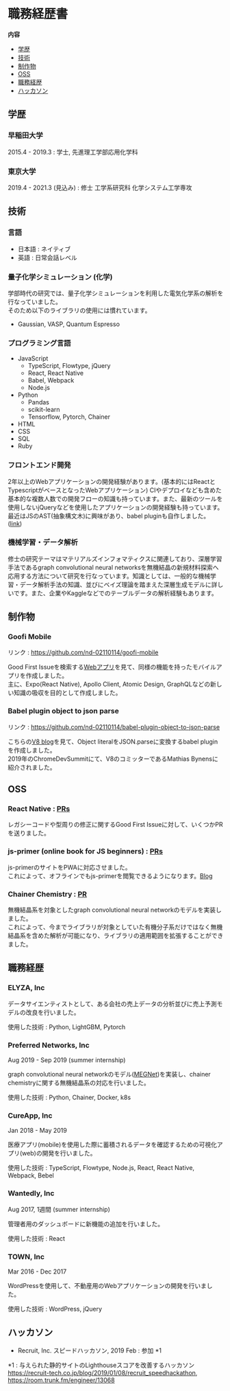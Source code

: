 # 職務経歴書

**内容**

* [学歴](#学歴)
* [技術](#技術)
* [制作物](#制作物)
* [OSS](#OSS)
* [職務経歴](#職務経歴)
* [ハッカソン](#ハッカソン)

## 学歴

### 早稲田大学
2015.4 - 2019.3 : 学士, 先進理工学部応用化学科  

### 東京大学
2019.4 - 2021.3 (見込み) : 修士 工学系研究科 化学システム工学専攻

## 技術

### 言語
- 日本語 : ネイティブ
- 英語 : 日常会話レベル

### 量子化学シミュレーション (化学)

学部時代の研究では、量子化学シミュレーションを利用した電気化学系の解析を行なっていました。  
そのため以下のライブラリの使用には慣れています。

- Gaussian, VASP, Quantum Espresso

### プログラミング言語

- JavaScript
  - TypeScript, Flowtype, jQuery
  - React, React Native
  - Babel, Webpack
  - Node.js
- Python
  - Pandas
  - scikit-learn
  - Tensorflow, Pytorch, Chainer
- HTML
- CSS
- SQL
- Ruby

### フロントエンド開発

2年以上のWebアプリケーションの開発経験があります。(基本的にはReactとTypescriptがベースとなったWebアプリケーション) CIやデプロイなども含めた基本的な複数人数での開発フローの知識も持っています。また、最新のツールを使用しないjQueryなどを使用したアプリケーションの開発経験も持っています。  
最近はJSのAST(抽象構文木)に興味があり、babel pluginも自作しました。([link](https://github.com/nd-02110114/babel-plugin-object-to-json-parse))

### 機械学習・データ解析

修士の研究テーマはマテリアルズインフォマティクスに関連しており、深層学習手法であるgraph convolutional neural networksを無機結晶の新規材料探索へ応用する方法について研究を行なっています。知識としては、一般的な機械学習・データ解析手法の知識、並びにベイズ理論を踏まえた深層生成モデルに詳しいです。また、企業やKaggleなどでのテーブルデータの解析経験もあります。

## 制作物

### Goofi Mobile

リンク : https://github.com/nd-02110114/goofi-mobile

Good First Issueを検索する[Webアプリ](https://goofi.now.sh/)を見て、同様の機能を持ったモバイルアプリを作成しました。  
主に、Expo(React Native), Apollo Client, Atomic Design, GraphQLなどの新しい知識の吸収を目的として作成しました。

### Babel plugin object to json parse

リンク : https://github.com/nd-02110114/babel-plugin-object-to-json-parse

こちらの[V8 blog](https://v8.dev/blog/cost-of-javascript-2019#json)を見て、Object literalをJSON.parseに変換するbabel pluginを作成しました。  
2019年のChromeDevSummitにて、V8のコミッターであるMathias Bynensに紹介されました。

## OSS

### React Native : [PRs](https://github.com/facebook/react-native/pulls?q=is%3Apr+author%3And-02110114+is%3Aclosed)

レガシーコードや型周りの修正に関するGood First Issueに対して、いくつかPRを送りました。

### js-primer (online book for JS beginners) : [PRs](https://github.com/asciidwango/js-primer/pulls?q=is%3Apr+author%3And-02110114+is%3Aclosed)

js-primerのサイトをPWAに対応させました。  
これによって、オフラインでもjs-primerを閲覧できるようになります。[Blog](https://efcl.info/2018/05/25/js-primer-offline/)

### Chainer Chemistry : [PR](https://github.com/chainer/chainer-chemistry/pull/405)

無機結晶系を対象としたgraph convolutional neural networkのモデルを実装しました。  
これによって、今までライブラリが対象としていた有機分子系だけではなく無機結晶系を含めた解析が可能になり、ライブラリの適用範囲を拡張することができました。

## 職務経歴

### ELYZA, Inc

データサイエンティストとして、ある会社の売上データの分析並びに売上予測モデルの改良を行いました。

使用した技術 : Python, LightGBM, Pytorch

### Preferred Networks, Inc

Aug 2019 - Sep 2019 (summer internship)

graph convolutional neural networkのモデル([MEGNet](https://pubs.acs.org/doi/10.1021/acs.chemmater.9b01294))を実装し、chainer chemistryに関する無機結晶系の対応を行いました。

使用した技術 : Python, Chainer, Docker, k8s

### CureApp, Inc

Jan 2018 - May 2019

医療アプリ(mobile)を使用した際に蓄積されるデータを確認するための可視化アプリ(web)の開発を行いました。

使用した技術 : TypeScript, Flowtype, Node.js, React, React Native, Webpack, Bebel

### Wantedly, Inc

Aug 2017, 1週間 (summer internship)

管理者用のダッシュボードに新機能の追加を行いました。

使用した技術 : React

### TOWN, Inc

Mar 2016 - Dec 2017

WordPressを使用して、不動産用のWebアプリケーションの開発を行いました。

使用した技術 : WordPress, jQuery

## ハッカソン

- Recruit, Inc. スピードハッカソン, 2019 Feb : 参加 *1

*1 : 与えられた静的サイトのLighthouseスコアを改善するハッカソン  
https://recruit-tech.co.jp/blog/2019/01/08/recruit_speedhackathon, https://room.trunk.fm/engineer/13068
